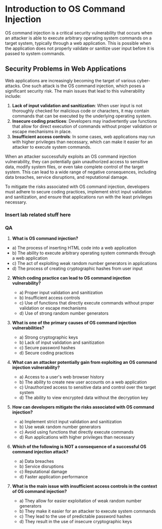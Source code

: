 # Introduction to OS Command Injection

OS command injection is a critical security vulnerability that occurs when an attacker is able to execute arbitrary operating system commands on a target system, typically through a web application. This is possible when the application does not properly validate or sanitize user input before it is passed to system commands.

## Security Problems in Web Applications

Web applications are increasingly becoming the target of various cyber-attacks. One such attack is the OS command injection, which poses a significant security risk. The main issues that lead to this vulnerability include:

1. **Lack of input validation and sanitization**: When user input is not thoroughly checked for malicious code or characters, it may contain commands that can be executed by the underlying operating system.
2. **Insecure coding practices**: Developers may inadvertently use functions that allow for direct execution of commands without proper validation or escape mechanisms in place.
3. **Insufficient access controls**: In some cases, web applications may run with higher privileges than necessary, which can make it easier for an attacker to execute system commands.

When an attacker successfully exploits an OS command injection vulnerability, they can potentially gain unauthorized access to sensitive data, modify system files, or even take complete control of the target system. This can lead to a wide range of negative consequences, including data breaches, service disruptions, and reputational damage.

To mitigate the risks associated with OS command injection, developers must adhere to secure coding practices, implement strict input validation and sanitization, and ensure that applications run with the least privileges necessary.


### Insert lab related stuff here

### QA
 1. **What is OS command injection?**
   - a) The process of inserting HTML code into a web application
   - b) The ability to execute arbitrary operating system commands through a web application
   - c) The act of exploiting weak random number generators in applications
   - d) The process of creating cryptographic hashes from user input

2. **Which coding practice can lead to OS command injection vulnerability?**
   - a) Proper input validation and sanitization
   - b) Insufficient access controls
   - c) Use of functions that directly execute commands without proper validation or escape mechanisms
   - d) Use of strong random number generators

3. **What is one of the primary causes of OS command injection vulnerabilities?**
   - a) Strong cryptographic keys
   - b) Lack of input validation and sanitization
   - c) Secure password hashes
   - d) Secure coding practices

4. **What can an attacker potentially gain from exploiting an OS command injection vulnerability?**
   - a) Access to a user's web browser history
   - b) The ability to create new user accounts on a web application
   - c) Unauthorized access to sensitive data and control over the target system
   - d) The ability to view encrypted data without the decryption key

5. **How can developers mitigate the risks associated with OS command injection?**
   - a) Implement strict input validation and sanitization
   - b) Use weak random number generators
   - c) Avoid using functions that directly execute commands
   - d) Run applications with higher privileges than necessary

6. **Which of the following is NOT a consequence of a successful OS command injection attack?**
   - a) Data breaches
   - b) Service disruptions
   - c) Reputational damage
   - d) Faster application performance

7. **What is the main issue with insufficient access controls in the context of OS command injection?**
   - a) They allow for easier exploitation of weak random number generators
   - b) They make it easier for an attacker to execute system commands
   - c) They lead to the use of predictable password hashes
   - d) They result in the use of insecure cryptographic keys
